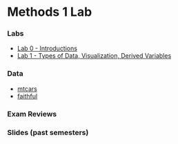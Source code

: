 # Methods 1 Lab

### Labs

- [Lab 0 - Introductions](l0.html)
- [Lab 1 - Types of Data, Visualization, Derived Variables](https://carter-allen.shinyapps.io/lab1/)

### Data

- [mtcars](mtcars.csv)
- [faithful](faithful.csv)

### Exam Reviews

### Slides (past semesters)